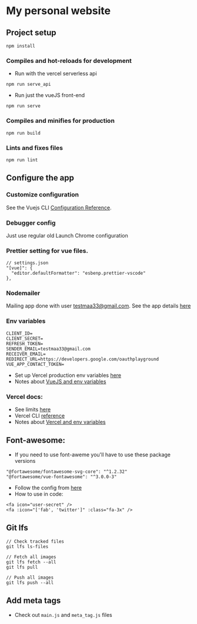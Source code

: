 # My personal website

## Project setup

```
npm install
```

### Compiles and hot-reloads for development

- Run with the vercel serverless api

```
npm run serve_api
```

- Run just the vueJS front-end

```
npm run serve
```

### Compiles and minifies for production

```
npm run build
```

### Lints and fixes files

```
npm run lint
```

## Configure the app

### Customize configuration

See the Vuejs CLI [Configuration Reference](https://cli.vuejs.org/config/).

### Debugger config

Just use regular old Launch Chrome configuration

### Prettier setting for vue files.

```
// settings.json
"[vue]": {
  "editor.defaultFormatter": "esbenp.prettier-vscode"
},
```

### Nodemailer

Mailing app done with user testmaa33@gmail.com. See the app details [here](https://console.developers.google.com/apis/credentials?project=send-email-from-web-form)

### Env variables

```
CLIENT_ID=
CLIENT_SECRET=
REFRESH_TOKEN=
SENDER_EMAIL=testmaa33@gmail.com
RECEIVER_EMAIL=
REDIRECT_URL=https://developers.google.com/oauthplayground
VUE_APP_CONTACT_TOKEN=
```

- Set up Vercel production env variables [here](https://vercel.com/victortrofin/personal-website/settings/environment-variables)
- Notes about [VueJS and env variables](https://cli.vuejs.org/guide/mode-and-env.html#example-staging-mode)

### Vercel docs:

- See limits [here](https://vercel.com/docs/platform/limits#serverless-function-size)
- Vercel CLI [reference](https://vercel.com/docs/cli#commands/overview/basic-usage)
- Notes about [Vercel and env variables](https://vercel.com/docs/environment-variables#development-environment-variables)

## Font-awesome:

- If you need to use font-aweme you'll have to use these package versions

```
"@fortawesome/fontawesome-svg-core": "^1.2.32"
"@fortawesome/vue-fontawesome": "^3.0.0-3"
```

- Follow the config from [here](https://www.npmjs.com/package/@fortawesome/vue-fontawesome)
- How to use in code:

```
<fa icon="user-secret" />
<fa :icon="['fab', 'twitter']" :class="fa-3x" />
```

## Git lfs

```
// Check tracked files
git lfs ls-files

// Fetch all images
git lfs fetch --all
git lfs pull

// Push all images
git lfs push --all
```

## Add meta tags

- Check out `main.js` and `meta_tag.js` files
